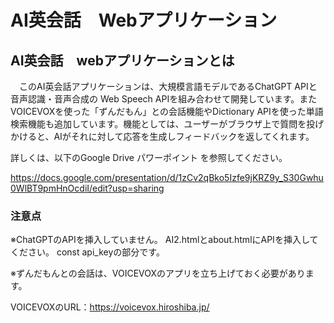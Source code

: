 # AI英会話　Webアプリケーション


## AI英会話　webアプリケーションとは
　このAI英会話アプリケーションは、大規模言語モデルであるChatGPT APIと音声認識・音声合成の Web Speech APIを組み合わせて開発しています。またVOICEVOXを使った「ずんだもん」との会話機能やDictionary APIを使った単語検索機能も追加しています。機能としては、ユーザーがブラウザ上で質問を投げかけると、AIがそれに対して応答を生成しフィードバックを返してくれます。

詳しくは、以下のGoogle Drive パワーポイント を参照してください。

https://docs.google.com/presentation/d/1zCv2qBko5Izfe9jKRZ9y_S30Gwhu0WlBT9pmHnOcdiI/edit?usp=sharing


### 注意点
※ChatGPTのAPIを挿入していません。
AI2.htmlとabout.htmlにAPIを挿入してください。
const api_keyの部分です。

※ずんだもんとの会話は、VOICEVOXのアプリを立ち上げておく必要があります。

VOICEVOXのURL：https://voicevox.hiroshiba.jp/

